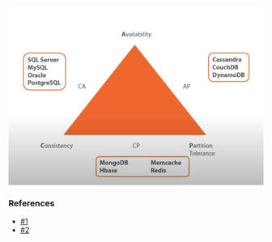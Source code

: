 ![CAP-Theorem](https://github.com/cskarthik22/Core-CS/blob/master/Database/Images/CAP-Theorem.png?raw=true)


### References
- [#1](https://www.youtube.com/watch?v=K12oQCzjPxE&t=173s)
- [#2](https://www.youtube.com/watch?v=k-Yaq8AHlFA)

